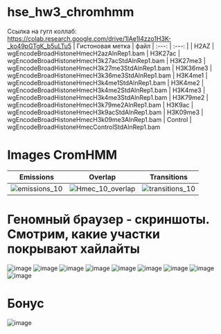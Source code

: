 # hse_hw3_chromhmm
Cсылка на гугл коллаб: https://colab.research.google.com/drive/1lAe1l4zzo1H3K-_ko49pGTgK_b5uLTu5
| Гистоновая метка | файл 
| :---: | :---: |
| H2AZ | wgEncodeBroadHistoneHmecH2azAlnRep1.bam 
| H3K27ac | wgEncodeBroadHistoneHmecH3k27acStdAlnRep1.bam 
| H3K27me3 | wgEncodeBroadHistoneHmecH3k27me3StdAlnRep1.bam 
| H3K36me3 | wgEncodeBroadHistoneHmecH3k36me3StdAlnRep1.bam 
| H3K4me1 | wgEncodeBroadHistoneHmecH3k4me1StdAlnRep1.bam 
| H3K4me2 | wgEncodeBroadHistoneHmecH3k4me2StdAlnRep1.bam 
| H3K4me3 | wgEncodeBroadHistoneHmecH3k4me3StdAlnRep1.bam 
| H3K79me2 | wgEncodeBroadHistoneHmecH3k79me2AlnRep1.bam 
| H3K9ac | wgEncodeBroadHistoneHmecH3k9acStdAlnRep1.bam 
| H3K09me3 | wgEncodeBroadHistoneHmecH3k09me3AlnRep1.bam
| Control | wgEncodeBroadHistoneHmecControlStdAlnRep1.bam 
# Images CromHMM
| Emissions | Overlap | Transitions
| :---: | :---: | :---: |
| ![emissions_10](https://user-images.githubusercontent.com/93290073/160481206-594b263d-89d5-441b-ad75-2e1366de8bfa.png) | ![Hmec_10_overlap](https://user-images.githubusercontent.com/93290073/160481278-ef614f75-6d04-4287-a8d9-c9d75700faec.png) | ![transitions_10](https://user-images.githubusercontent.com/93290073/160481364-29a5ba0c-bc98-49d4-b099-3a5d30e95584.png)

# Геномный браузер - скриншоты. Смотрим, какие участки покрывают хайлайты
 ![image](https://user-images.githubusercontent.com/93290073/160704911-aba295b4-9a20-44e8-821f-17e8fb350a26.png)
![image](https://user-images.githubusercontent.com/93290073/160704953-a0fb629c-6204-466e-a931-bb76b647379e.png)
![image](https://user-images.githubusercontent.com/93290073/160704975-1afe0d9c-8ae1-47d8-bab8-9b9f9c593549.png)
![image](https://user-images.githubusercontent.com/93290073/160704988-610b392d-c41d-4d68-a46f-18b09106f555.png)
![image](https://user-images.githubusercontent.com/93290073/160705009-62652055-d8ed-4f30-8cc8-c7db37db6563.png)
![image](https://user-images.githubusercontent.com/93290073/160705033-48d4d1cf-a766-44df-81bf-54069a751796.png)
![image](https://user-images.githubusercontent.com/93290073/160705044-644ae108-8cfb-4345-9e36-22c8fb07df90.png)
![image](https://user-images.githubusercontent.com/93290073/160705061-b8ae1919-6461-4f72-bed5-95d03c782fd8.png)
![image](https://user-images.githubusercontent.com/93290073/160705120-44682aae-3335-47cb-8648-6a010265a9b7.png)

# Бонус
![image](https://user-images.githubusercontent.com/93290073/160705576-d6a685d1-bb12-4cb6-9865-4023804f44da.png)

